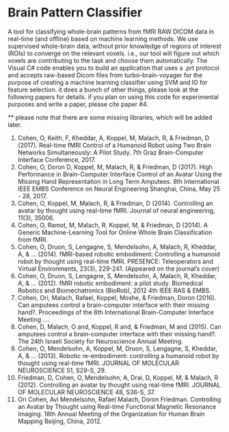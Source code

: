 # Brain Pattern Classifier
A tool for classifying whole-brain patterns from fMRI RAW DICOM data in real-time (and offline) based on machine learning methods.
We use supervised whole-brain data, without prior knowledge of regions of interest (ROIs) to converge on the relevant voxels. 
i.e., our tool will figure out which voxels are contributing to the task and choose them automatically.
The Visual C# code enables you to build an application that uses a .prt protocol and accepts raw-based Dicom files from turbo-brain-voyager for the purpose of creating a machine learning classifier using SVM and IG for feature selection.
it does a bunch of other things, please look at the following papers for details. 
if you plan on using this code for experimental purposes and write a paper, please cite paper #4.
                                                                                                                           
** please note that there are some missing libraries, which will be added later.

1. Cohen, O, Keith, F, Kheddar, A, Koppel, M, Malach, R, & Friedman, D (2017). Real-time fMRI Control of a Humanoid Robot using Two Brain Networks Simultaneously: A Pilot Study. 7th Graz Brain-Computer Interface Conference, 2017.
2. Cohen, O, Doron D, Koppel, M, Malach, R, & Friedman, D (2017). High Performance in Brain-Computer Interface Control of an Avatar Using the Missing Hand Representation in Long Term Amputees. 8th International IEEE EMBS Conference on Neural Engineering Shanghai, China, May 25 - 28, 2017.
3. Cohen, O, Koppel, M, Malach, R, & Friedman, D (2014). Controlling an avatar by thought using real-time fMRI. Journal of neural engineering, 11(3), 35006.
4. Cohen, O, Ramot, M, Malach, R, Koppel, M, & Friedman, D (2014). A Generic Machine-Learning Tool for Online Whole Brain Classification from fMRI.
5. Cohen, O, Druon, S, Lengagne, S, Mendelsohn, A, Malach, R, Kheddar, A, & ... (2014). fMRI-based robotic embodiment: Controlling a humanoid robot by thought using real-time fMRI. PRESENCE: Teleoperators and Virtual Environments, 23(3), 229-241. (Appeared on the journal’s cover)
6. Cohen, O, Druon, S, Lengagne, S, Mendelsohn, A, Malach, R, Kheddar, A, & ... (2012). fMRI robotic embodiment: a pilot study. Biomedical Robotics and Biomechatronics (BioRob), 2012 4th IEEE RAS & EMBS.
7. Cohen, Ori, Malach, Rafael, Koppel, Moshe, & Friedman, Doron (2016). Can amputees control a brain-computer interface with their missing hand?. Proceedings of the 6th International Brain-Computer Interface Meeting ....
8. Cohen, D, Malach, O and, Koppel, R and, & Friedman, M and (2015). Can amputees control a brain-computer interface with their missing hand?. The 24th Israeli Society for Neuroscience Annual Meeting.
9. Cohen, O, Mendelsohn, A, Koppel, M, Druon, S, Lengagne, S, Kheddar, A, & ... (2013). Robotic re-embodiment: controlling a humanoid robot by thought using real-time fMRI. JOURNAL OF MOLECULAR NEUROSCIENCE 51, S29-S, 29.
10. Friedman, D, Cohen, O, Mendelsohn, A, Drai, D, Koppel, M, & Malach, R (2012). Controlling an avatar by thought using real-time fMRI. JOURNAL OF MOLECULAR NEUROSCIENCE 48, S36-S, 37.
11. Ori Cohen, Avi Mendelsohn, Rafael Malach, Doron Friedman. Controlling an Avatar by Thought using Real-time Functional Magnetic Resonance Imaging. 18th Annual Meeting of the Organization for Human Brain Mapping Beijing, China, 2012.
